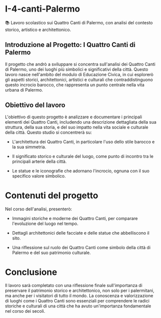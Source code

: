 # I-4-canti-Palermo
📚 Lavoro scolastico sui Quattro Canti di Palermo, con analisi del contesto storico, artistico e architettonico.


## Introduzione al Progetto: I Quattro Canti di Palermo
Il progetto che andrò a sviluppare si concentra sull'analisi dei Quattro Canti di Palermo, uno dei luoghi più simbolici e significativi della città. Questo lavoro nasce nell'ambito del modulo di Educazione Civica, in cui esplorerò gli aspetti storici, architettonici, artistici e culturali che contraddistinguono questo incrocio barocco, che rappresenta un punto centrale nella vita urbana di Palermo.

## Obiettivo del lavoro
L'obiettivo di questo progetto è analizzare e documentare i principali elementi dei Quattro Canti, includendo una descrizione dettagliata della sua struttura, della sua storia, e del suo impatto nella vita sociale e culturale della città. Questo studio si concentrerà su:

- L'architettura dei Quattro Canti, in particolare l'uso dello stile barocco e la sua simmetria.

- Il significato storico e culturale del luogo, come punto di incontro tra le principali arterie della città.

- Le statue e le iconografie che adornano l'incrocio, ognuna con il suo specifico valore simbolico.

# Contenuti del progetto
Nel corso dell'analisi, presenterò:

- Immagini storiche e moderne dei Quattro Canti, per comparare l'evoluzione del luogo nel tempo.

- Dettagli architettonici delle facciate e delle statue che abbelliscono il sito.

- Una riflessione sul ruolo dei Quattro Canti come simbolo della città di Palermo e del suo patrimonio culturale.

# Conclusione
Il lavoro sarà completato con una riflessione finale sull'importanza di preservare il patrimonio storico e architettonico, non solo per i palermitani, ma anche per i visitatori di tutto il mondo. La conoscenza e valorizzazione di luoghi come i Quattro Canti sono essenziali per comprendere le radici storiche e culturali di una città che ha avuto un'importanza fondamentale nel corso dei secoli.
